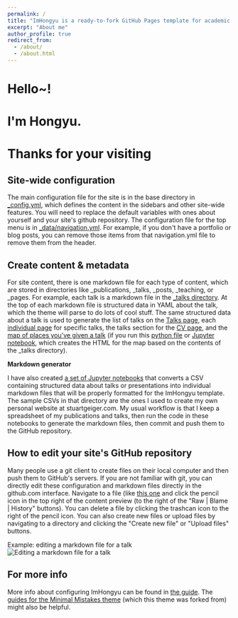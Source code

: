 ```yaml
---
permalink: /
title: "ImHongyu is a ready-to-fork GitHub Pages template for academic personal websites"
excerpt: "About me"
author_profile: true
redirect_from: 
  - /about/
  - /about.html
---
```



Hello~!
========

I'm Hongyu.
=====
Thanks for your visiting
===


Site-wide configuration
------
The main configuration file for the site is in the base directory in [_config.yml](https://github.com/ImHongyu/ImHongyu.github.io/blob/master/_config.yml), which defines the content in the sidebars and other site-wide features. You will need to replace the default variables with ones about yourself and your site's github repository. The configuration file for the top menu is in [_data/navigation.yml](https://github.com/ImHongyu/ImHongyu.github.io/blob/master/_data/navigation.yml). For example, if you don't have a portfolio or blog posts, you can remove those items from that navigation.yml file to remove them from the header. 

Create content & metadata
------
For site content, there is one markdown file for each type of content, which are stored in directories like _publications, _talks, _posts, _teaching, or _pages. For example, each talk is a markdown file in the [_talks directory](https://github.com/ImHongyu/ImHongyu.github.io/tree/master/_talks). At the top of each markdown file is structured data in YAML about the talk, which the theme will parse to do lots of cool stuff. The same structured data about a talk is used to generate the list of talks on the [Talks page](https://ImHongyu.github.io/talks), each [individual page](https://ImHongyu.github.io/talks/2012-03-01-talk-1) for specific talks, the talks section for the [CV page](https://ImHongyu.github.io/cv), and the [map of places you've given a talk](https://ImHongyu.github.io/talkmap.html) (if you run this [python file](https://github.com/ImHongyu/ImHongyu.github.io/blob/master/talkmap.py) or [Jupyter notebook](https://github.com/ImHongyu/ImHongyu.github.io/blob/master/talkmap.ipynb), which creates the HTML for the map based on the contents of the _talks directory).

**Markdown generator**

I have also created [a set of Jupyter notebooks](https://github.com/ImHongyu/ImHongyu.github.io/tree/master/markdown_generator
) that converts a CSV containing structured data about talks or presentations into individual markdown files that will be properly formatted for the ImHongyu template. The sample CSVs in that directory are the ones I used to create my own personal website at stuartgeiger.com. My usual workflow is that I keep a spreadsheet of my publications and talks, then run the code in these notebooks to generate the markdown files, then commit and push them to the GitHub repository.

How to edit your site's GitHub repository
------
Many people use a git client to create files on their local computer and then push them to GitHub's servers. If you are not familiar with git, you can directly edit these configuration and markdown files directly in the github.com interface. Navigate to a file (like [this one](https://github.com/ImHongyu/ImHongyu.github.io/blob/master/_talks/2012-03-01-talk-1.md) and click the pencil icon in the top right of the content preview (to the right of the "Raw | Blame | History" buttons). You can delete a file by clicking the trashcan icon to the right of the pencil icon. You can also create new files or upload files by navigating to a directory and clicking the "Create new file" or "Upload files" buttons. 

Example: editing a markdown file for a talk
![Editing a markdown file for a talk](/images/editing-talk.png)

For more info
------
More info about configuring ImHongyu can be found in [the guide](https://ImHongyu.github.io/markdown/). The [guides for the Minimal Mistakes theme](https://mmistakes.github.io/minimal-mistakes/docs/configuration/) (which this theme was forked from) might also be helpful.

